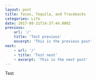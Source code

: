 ```yaml
---
layout: post
title: Tacos, Tequila, and Tracebacks
categories: Life
date: 2017-08-31T14:37:44.000Z
previous:
	url: '/'
	title: 'Test previous'
	excerpt: 'This is the previous post'
next:
	- url: '/'
	- title: 'Test next'
	- excerpt: 'This is the next post'
---
```

Test
